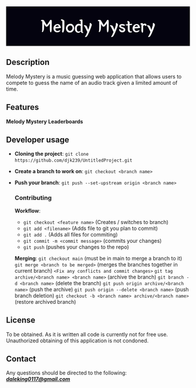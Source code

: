 ![Banner](./Melody_Mystery.png)

## Description

Melody Mystery is a music guessing web application that allows users to compete to guess the name of an audio track given
a limited amount of time.

## Features

**Melody Mystery**
**Leaderboards**

## Developer usage

- **Cloning the project**: `git clone https://github.com/djk239/UntitledProject.git`
- **Create a branch to work on**: `git checkout <branch name>`
- **Push your branch**: `git push --set-upstream origin <branch name>`

    ### Contributing
    **Workflow**:
    - `git checkout <feature name>` (Creates / switches to branch)
    - `git add <filename>` (Adds file to git you plan to commit)
    - `git add .` (Adds all files for commiting)
    - `git commit -m <commit message>` (commits your changes)
    - `git push` (pushes your changes to the repo)

    **Merging**:
    `git checkout main` (must be in main to merge a branch to it)
    `git merge <branch to be merged>` (merges the branches together in current branch)
    `<Fix any conflicts and commit changes>`
    `git tag archive/<branch name> <branch name>` (archive the branch)
    `git branch -d <branch name>` (delete the branch)
    `git push origin archive/<branch name>` (push the archive)
    `git push origin --delete <branch name>` (push branch deletion)
    `git checkout -b <branch name> archive/<branch name>` (restore archived branch)

## License

To be obtained. As it is written all code is currently not for free use. Unauthorized obtaining of this application is not condoned.

## Contact

Any questions should be directed to the following:
***daleking0117@gmail.com***
